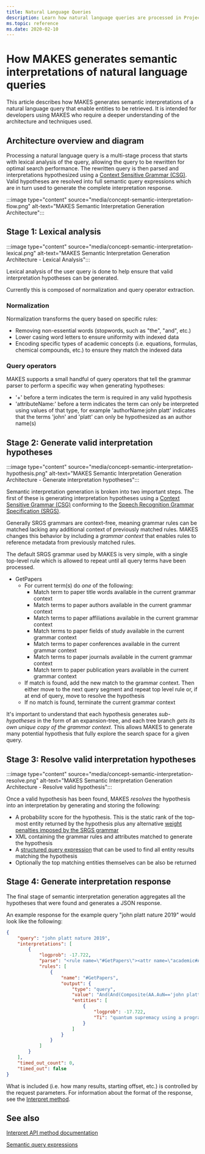 ```yaml
---
title: Natural Language Queries
description: Learn how natural language queries are processed in Project Academic Knowledge
ms.topic: reference
ms.date: 2020-02-10
---
```


# How MAKES generates semantic interpretations of natural language queries

This article describes how MAKES generates semantic interpretations of a natural language query that enable entities to be retrieved. It is intended for developers using MAKES who require a deeper understanding of the architecture and techniques used.

## Architecture overview and diagram

Processing a natural language query is a multi-stage process that starts with lexical analysis of the query, allowing the query to be rewritten for optimal search performance. The rewritten query is then parsed and interpretations hypothesized using a [Context Sensitive Grammar (CSG)](https://en.wikipedia.org/wiki/Context-sensitive_grammar). Valid hypotheses are resolved into full semantic query expressions which are in turn used to generate the complete interpretation response.

:::image type="content" source="media/concept-semantic-interpretation-flow.png" alt-text="MAKES Semantic Interpretation Generation Architecture":::

## Stage 1: Lexical analysis

:::image type="content" source="media/concept-semantic-interpretation-lexical.png" alt-text="MAKES Semantic Interpretation Generation Architecture - Lexical Analysis":::

Lexical analysis of the user query is done to help ensure that valid interpretation hypotheses can be generated.

Currently this is composed of normalization and query operator extraction.

### Normalization

Normalization transforms the query based on specific rules:

* Removing non-essential words (stopwords, such as "the", "and", etc.)
* Lower casing word letters to ensure uniformity with indexed data
* Encoding specific types of academic concepts (i.e. equations, formulas, chemical compounds, etc.) to ensure they match the indexed data

### Query operators

MAKES supports a small handful of query operators that tell the grammar parser to perform a specific way when generating hypotheses:

* '+' before a term indicates the term is required in any valid hypothesis
* 'attributeName:' before a term indicates the term can only be interpreted using values of that type, for example 'authorName:john platt' indicates that the terms 'john' and 'platt' can only be hypothesized as an author name(s)

## Stage 2: Generate valid interpretation hypotheses

:::image type="content" source="media/concept-semantic-interpretation-hypothesis.png" alt-text="MAKES Semantic Interpretation Generation Architecture - Generate interpretation hypotheses":::

Semantic interpretation generation is broken into two important steps. The first of these is generating interpretation hypotheses using a [Context Sensitive Grammar (CSG)](https://en.wikipedia.org/wiki/Context-sensitive_grammar) conforming to the [Speech Recognition Grammar Specification (SRGS)](https://www.w3.org/TR/speech-grammar/).

Generally SRGS grammars are context-free, meaning grammar rules can be matched lacking any additional context of previously matched rules. MAKES changes this behavior by including a *grammar context* that enables rules to reference metadata from previously matched rules.

The default SRGS grammar used by MAKES is very simple, with a single top-level rule which is allowed to repeat until all query terms have been processed.

* GetPapers
  * For current term(s) do *one* of the following:
    * Match term to paper title words available in the current grammar context
    * Match terms to paper authors available in the current grammar context
    * Match terms to paper affiliations available in the current grammar context
    * Match terms to paper fields of study available in the current grammar context
    * Match terms to paper conferences available in the current grammar context
    * Match terms to paper journals available in the current grammar context
    * Match term to paper publication years available in the current grammar context
  * If match is found, add the new match to the grammar context. Then either move to the next query segment and repeat top level rule or, if at end of query, move to resolve the hypothesis
  * If no match is found, terminate the current grammar context

It's important to understand that each hypothesis generates *sub-hypotheses* in the form of an expansion-tree, and each tree branch *gets its own unique copy of the grammar context*. This allows MAKES to generate many potential hypothesis that fully explore the search space for a given query.

## Stage 3: Resolve valid interpretation hypotheses

:::image type="content" source="media/concept-semantic-interpretation-resolve.png" alt-text="MAKES Semantic Interpretation Generation Architecture - Resolve valid hypothesis":::

Once a valid hypothesis has been found, MAKES *resolves* the hypothesis into an interpretation by generating and storing the following:

* A probability score for the hypothesis. This is the static rank of the top-most entity returned by the hypothesis plus any alternative [weight penalties imposed by the SRGS grammar](https://www.w3.org/TR/speech-grammar/#S2.4)
* XML containing the grammar rules and attributes matched to generate the hypothesis
* A [structured query expression](concepts-query-expressions.md) that can be used to find all entity results matching the hypothesis
* Optionally the top matching entities themselves can be also be returned

## Stage 4: Generate interpretation response

The final stage of semantic interpretation generation aggregates all the hypotheses that were found and generates a JSON response.

An example response for the example query "john platt nature 2019" would look like the following:

```JSON
{
    "query": "john platt nature 2019",
    "interpretations": [
        {
            "logprob": -17.722,
            "parse": "<rule name=\"#GetPapers\"><attr name=\"academic#AA.AuN\">john platt</attr> <attr name=\"academic#J.JN\">nature</attr> <attr name=\"academic#Y\">2019</attr><end/></rule>",
            "rules": [
                {
                    "name": "#GetPapers",
                    "output": {
                        "type": "query",
                        "value": "And(And(Composite(AA.AuN=='john platt'),Composite(J.JN=='nature')),Y=2019)",
                        "entities": [
                            {
                                "logprob": -17.722,
                                "Ti": "quantum supremacy using a programmable superconducting processor"
                            }
                        ]
                    }
                }
            ]
        }
    ],
    "timed_out_count": 0,
    "timed_out": false
}
```

What is included (i.e. how many results, starting offset, etc.) is controlled by the request parameters. For information about the format of the response, see the [Interpret method](reference-get-interpret.md).

## See also

[Interpret API method documentation](reference-get-interpret.md)

[Semantic query expressions](concepts-query-expressions.md)
